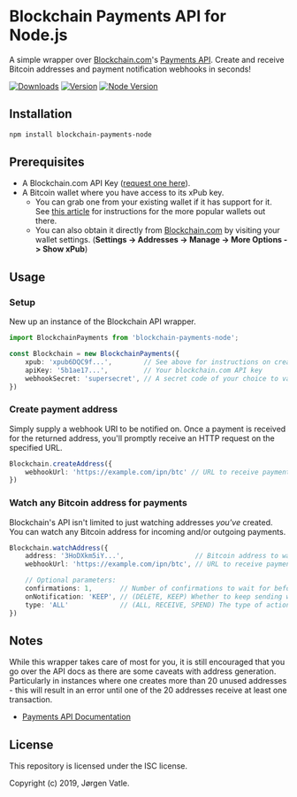 # Blockchain Payments API for Node.js
A simple wrapper over [Blockchain.com](https://www.blockchain.com/)'s 
[Payments API](https://www.blockchain.com/api/api_receive).
Create and receive Bitcoin addresses and payment notification webhooks in seconds!

[![Downloads](https://img.shields.io/npm/dt/blockchain-payments-node.svg)](https://www.npmjs.com/package/blockchain-payments-node)
[![Version](https://img.shields.io/npm/v/blockchain-payments-node.svg)](https://www.npmjs.com/package/blockchain-payments-node)
[![Node Version](https://img.shields.io/node/v/blockchain-payments-node.svg)](https://www.npmjs.com/package/blockchain-payments-node)

## Installation
```bash
npm install blockchain-payments-node
```

## Prerequisites
- A Blockchain.com API Key ([request one here](https://api.blockchain.info/v2/apikey/request/)).
- A Bitcoin wallet where you have access to its xPub key.
    - You can grab one from your existing wallet if it has support for it. 
    See [this article](https://blog.blockonomics.co/how-to-find-your-xpub-key-with-these-8-popular-bitcoin-wallets-ce8ea665ffdc)
    for instructions for the more popular wallets out there.
    - You can also obtain it directly from [Blockchain.com](https://blockchain.com) by visiting your wallet settings. 
    (**Settings -> Addresses -> Manage -> More Options -> Show xPub**)

## Usage

### Setup
New up an instance of the Blockchain API wrapper.
```typescript
import BlockchainPayments from 'blockchain-payments-node';

const Blockchain = new BlockchainPayments({
    xpub: 'xpub6DQC9f...',        // See above for instructions on creating one
    apiKey: '5b1ae17...',         // Your blockchain.com API key
    webhookSecret: 'supersecret', // A secret code of your choice to validate incoming webhooks
})
```

### Create payment address
Simply supply a webhook URI to be notified on. Once a payment is received for the returned address, you'll promptly
receive an HTTP request on the specified URL.
```typescript
Blockchain.createAddress({
    webhookUrl: 'https://example.com/ipn/btc' // URL to receive payment notification requests on.
})
```

### Watch any Bitcoin address for payments
Blockchain's API isn't limited to just watching addresses _you've_ created. You can watch any Bitcoin address for
incoming and/or outgoing payments.
```typescript
Blockchain.watchAddress({
    address: '3HoDXkm5iY...',                  // Bitcoin address to watch.
    webhookUrl: 'https://example.com/ipn/btc', // URL to receive payment notification requests on.

    // Optional parameters:
    confirmations: 1,       // Number of confirmations to wait for before a notification is sent to your webhook URL. (default: 1)
    onNotification: 'KEEP', // (DELETE, KEEP) Whether to keep sending webhooks to the specified URL once requested confirmations has been reached. (Default: 'Keep')
    type: 'ALL'             // (ALL, RECEIVE, SPEND) The type of action to receive notifications for. (default: 'ALL') Useful if you only want to track incoming payments.
})
```

## Notes
While this wrapper takes care of most for you, it is still encouraged that you go over the API docs as there are some
caveats with address generation. Particularly in instances where one creates more than 20 unused addresses - this will
result in an error until one of the 20 addresses receive at least one transaction.
- [Payments API Documentation](https://www.blockchain.com/api/api_receive)

## License
This repository is licensed under the ISC license.

Copyright (c) 2019, Jørgen Vatle.